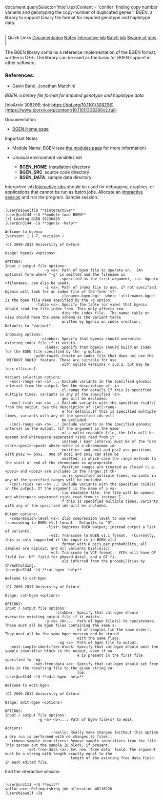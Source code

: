 

document.querySelector('title').textContent = 'conifer: finding copy number variants and genotyping the copy-number of duplicated genes.';
BGEN: a library to support binary file format for imputed genotype and haplotype data.


|  |
| --- |
| 
Quick Links
[Documentation](#doc)
[Notes](#notes)
[Interactive job](#int) 
[Batch job](#sbatch) 
[Swarm of jobs](#swarm) 
 |



The BGEN library contains a reference implementation of the BGEN format, written in C++. The library can be used as the basis for BGEN support in other software.
  

  




### References:


* Gavin Band, Jonathan Marchini   

*BGEN: a binary file format for imputed genotype and haplotype data*    

[bioArxiv 308296; doi: https://doi.org/10.1101/308296](https://www.biorxiv.org/content/10.1101/308296v2.full)


Documentation
* [BGEN Home page](https://enkre.net/cgi-bin/code/bgen/dir?ci=trunk)


Important Notes
* Module Name: BGEN (see [the modules page](/apps/modules.html) for more information)
  
* Unusual environment variables set
	+ **BGEN\_HOME**  installation directory
	+ **BGEN\_SRC**  source code directory
	+ **BGEN\_DATA**  sample data directory



Interactive job
[Interactive jobs](/docs/userguide.html#int) should be used for debugging, graphics, or applications that cannot be run as batch jobs.
Allocate an [interactive session](/docs/userguide.html#int) and run the program. Sample session:



```

[user@biowulf]$ **sinteractive**
[user@cn3144 ~]$ **module load BGEN**
[+] Loading BGEN 20230420 
[user@cn3144 ~]$ **bgenix -help**

Welcome to bgenix
(version: 1.1.7, revision )

(C) 2009-2017 University of Oxford

Usage: bgenix <options>

OPTIONS:
Input / output file options:
                  -g <a>: Path of bgen file to operate on.  (An optional form where "-g" is omitted and the filename is
                          specified as the first argument, i.e. bgenix <filename>, can also be used).
                  -i <a>: Path of index file to use. If not specified, bgenix will look for an index file of the form '<f-
                          ilename>.bgen.bgi'  where '<filename>.bgen' is the bgen file name specified by the -g option.
              -table <a>: Specify the table (or view) that bgenix should read the file index from. This only affects rea-
                          ding the index file.  The named table or view should have the same schema as the Variant table
                          written by bgenix on index creation.  Defaults to "Variant".

Indexing options:
                -clobber: Specify that bgenix should overwrite existing index file if it exists.
                  -index: Specify that bgenix should build an index for the BGEN file specified by the -g option.
             -with-rowid: Create an index file that does not use the 'WITHOUT ROWID' feature. These are suitable for use
                          with sqlite versions < 3.8.2, but may be less efficient.

Variant selection options:
  -excl-range <a> <b>...: Exclude variants in the specified genomic interval from the output. See the description of -in-
                          cl-range for details.If this is specified multiple times, variants in any of the specified ran-
                          ges will be excluded.
  -excl-rsids <a> <b>...: Exclude variants with the specified rsid(s) from the output. See the description of -incl-rang-
                          e for details.If this is specified multiple times, variants with any of the specified ids will
                          be excluded.
  -incl-range <a> <b>...: Include variants in the specified genomic interval in the output. (If the argument is the name
                          of a valid readable file, the file will be opened and whitespace-separated rsids read from it
                          instead.) Each interval must be of the form <chr>:<pos1>-<pos2> where <chr> is a chromosome id-
                          entifier  and pos1 and pos2 are positions with pos2 >= pos1.  One of pos1 and pos2 can also be
                          omitted, in which case the range extends to the start or end of the chromosome as appropriate.
                          Position ranges are treated as closed (i.e. <pos1> and <pos2> are included in the range).If th-
                          is is specified multiple times, variants in any of the specified ranges will be included.
  -incl-rsids <a> <b>...: Include variants with the specified rsid(s) in the output. If the argument is the name of a va-
                          lid readable file, the file will be opened and whitespace-separated rsids read from it instead.I-
                          f this is specified multiple times, variants with any of the specified ids will be included.

Output options:
  -compression-level <a>: Zlib compression level to use when transcoding to BGEN v1.1 format.  Defaults to "9".
                   -list: Suppress BGEN output; instead output a list of variants.
                    -v11: Transcode to BGEN v1.1 format.  (Currently, this is only supported if the input is in BGEN v1.2
                          format with 8 bits per probability, all samples are diploid, and all variants biallelic).
                    -vcf: Transcode to VCF format.  VCFs will have GP field (or 'HP' field for phased data), and a GT fi-
                          eld inferred from the probabilities by threshholding.
[user@cn3144 ~]$ **cat-bgen -help**

Welcome to cat-bgen

(C) 2009-2017 University of Oxford

Usage: cat-bgen <options>

OPTIONS:
Input / output file options:
                       -clobber: Specify that cat-bgen should overwrite existing output file if it exists.
                  -g <a> <b>...: Path of bgen file(s) to concatenate. These must all be bgen files containing the same s-
                                 et of samples (in the same order). They must all be the same bgen version and be stored
                                 with the same flags.
                        -og <a>: Path of bgen file to output.
  -omit-sample-identifier-block: Specify that cat-bgen should omit the sample identifier block in the output, even if on-
                                 e is present in the first file specified to -og.
             -set-free-data <a>: Specify that cat-bgen should set free data in the resulting file to the given string va-
                                 lue.
[user@cn3144 ~]$ **edit-bgen -help**

Welcome to edit-bgen

(C) 2009-2017 University of Oxford

Usage: edit-bgen <options>

OPTIONS:
Input / output file options:
               -g <a> <b>...: Path of bgen file(s) to edit.

Actions:
                     -really: Really make changes (without this option a dry run is performed with no changes to files.)
  -remove-sample-identifiers: Remove sample identifiers from the file.  This zeroes out the sample ID block, if present.
          -set-free-data <a>: Set new 'free data' field. The argument must be a string with length exactly equal to the
                              length of the existing free data field in each edited file.

```

  

End the interactive session:

```

[user@cn3111 ~]$ **exit**
salloc.exe: Relinquishing job allocation 46116226
[user@biowulf ~]$

```





